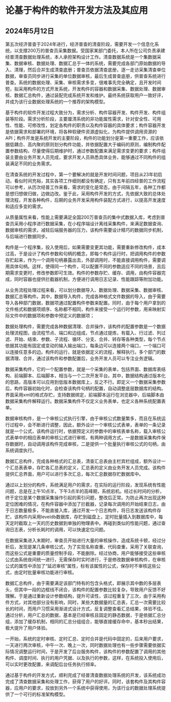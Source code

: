 论基于构件的软件开发方法及其应用
=======================

2024年5月12日
-----------------------

第五次经济普查于2024年进行，经济普查的清查阶段，需要开发一个信息化系统，以支撑200万的普查员采集数据。受国家某部门委托，本人所在公司负责承建经普清查数据处理系统，本人承担架构设计工作。清查数据系统是一个集数据采集、数据审核、数据处理、数据汇总于一体的系统，需要完成各部门原始数据的导入、清理，然后合并生成清查底册；普查员依据清查底册，逐一走访采集清查单位数据，审查员同步进行采集的单位数据审核，最后生成普查底册，供普查系统进行普查。系统的数据处理、采集、审核需求多变，很难事先完全确定，且开发时间短，拟采用构件的方式开发系统，开发构件的容器和数据采集、数据处理、数据审核、数据汇总构件，通过装配完成系统开发和维护。最终系统获取用户一致好评，并成为该行业数据处理系统的一个推荐的架构模型。

基于构件的软件开发过程大致分为，需求分析、构件容器开发、构件开发、构件组装等阶段。需求分析阶段，主要厘清系统的非功能属性需求，针对安全性、可用性、性能、可修改性，划定各构件的职责以及构件容器的具体要求；构件容器开发是依据需求和部署的环境，将各种软硬件资源虚拟化，为构件提供调用资源的API；构件开发是系统开发的主要阶段，构件的功能划分是第一重要工作，应该依据低耦合、高内聚的原则划分构件功能，并依据配置大于编码的原则，编制构件配置参数结构，尽量使得后期维护时，通过参数配置来满足需求变更的要求；构件组装主要由业务开发人员完成，要求开发人员熟悉具体业务，能够通过不同构件的组装满足不同的业务需求。

在清查系统的开发过程中，第一个要解决的就是开发时间问题，项目从23年初启动，看似时间充裕，其实各项工作细则都没有确定，只有五年前四经普的工作流程可以参考，从历次经普工作来看，需求的变化是常态，由于间隔五年，各种工作都是想归想做归做，边做边改。鉴于此，采用构件开发的方式，先依据大致的总体处理流程，开发各种构件，后期的业务开发采用构件装配方式进行，以提高开发速度和适应多变的需求。

从质量属性来看，性能上需要满足全国200万普查员的集中式数据入库，考虑到普查员采用小程序进行数据采集，在小程序端设计离线采集构件，来满足数据查询、数据审核的需求，减轻后端服务器的压力，该构件需要设计精巧的数据同步机制，与后端进行数据同步。

构件是一个程序集，投入使用后，如果需要变更其功能，需要重新修改构件，成本过高，于是设计了构件参数和句柄的概念，即每个构件运行时，把调用构件的参数存贮起来，作为一个调用句柄暴露出去，外部调用时，不能直接调用构件，需要调用具体句柄。这样，使得同一个构件，可以配置不同的参数适应不同的场景，且后期需求变更时，修改参数即可生效。构件的参数存贮、缓存、调用，由构件容器完成，同时容器也提供拦截器机制，方便进行调用日志记录、性能跟踪等附加功能。

从业务流程处理过程来看，可以划分数据导入、数据处理、数据采集、数据审核、数据汇总等构件。其中，数据导入构件，完成各种格式文件数据的导入，由于需要导入各种部门数据，数据项通过配置构件参数来配置。同时，由于每个用户拿到的文件格式和数据项顺序、名称都不相同，构件来接受一个运行时参数，用来映射实际文件中的数据项和参数中预定义的数据项；

数据处理构件，需要完成各种数据清理、合并操作，该构件的配置参数是一个数据处理流程图，由流程节点、端口和边组成，节点通过提炼，有载入、行过滤、列过滤、开始、结束、参数、子流程、循环、分支、合并、转存等各种类型，每个节点依据其功能有固定或变动的输入输出端口，每条边可以连接两个端口，一个端口可以连接任意多的边。构件的运行，就是依据定义的流程，解释执行。多个部门的数据清理、合并，通过该构件和参数配置后，业务开发人员可以专注业务逻辑。

数据采集构件，它的一个配置参数，就是一个采集的表单，包括界面、数据库表结构、前端脚本、后端脚本，相当与一个二次开发平台。其中，数据结构通过版本化的思路，高版本可以应用到低版本数据库上，反之不行。即定义一个数据采集参数后，构件容器初始化时，会检查该构件句柄的配置，自动调整底层数据库的结构。界面采用xml的格式存贮，支持数据绑定，前端脚本运行在浏览器中，后端脚本由数据采集构件解释运行。数据采集构件不仅定义业务表单，也定义各种系统配置表单。

数据审核构件，是一个审核公式执行引擎，由于审核公式数量繁多，而且在系统运行过程中，会不断进行调整，因此，额外设计一个审核公式表单，表单的一条记录就是一个公式，该构件运行时，依据预定义的参数中的审核表单名称，载入审核公式表单中的相应表单的审核公式进行审核，有两种调用方式，一是数据采集构件保存数据时，自动调用该构件完成审核，二是提供一个批量执行审核公式的句柄，由系统调度执行。

数据汇总构件，完成各种格式的汇总表，清查汇总表由主栏宾栏组成，额外设计一个汇总表表单，存贮各汇总表的定义，汇总表的定义由业务开发人员完成。该构件提供汇总界面，用户可以进行多次汇总，每次汇总数据存贮数据库中。

通过以上划分的构件，系统满足用户的需求，在实际的运行阶段，发现系统有性能问题，总是在上午10点半，下午3点半的高峰期，系统宕机。经过长时间的分析，终于定位是某个数据采集操作引起的索引问题，整改后正常。为防止再次出现这种定位困难的情况，在构件容器中添加了拦截器，记录每次调用的开始结束日志，由于日志数量极多，不能直接入库，通过开发一个日志构件，将日志发送该构件存贮，该构件内采用leveldb数据库，存贮到磁盘上，定时批量插入到数据库中，每天定时截取上一天的历史数据到单独的物理表中。再碰到类似的性能问题，通过查询日志表，分析长耗时的调用，可以快速定位问题。

在数据采集进入末期时，审查员开始进行大量的审核操作，造成系统卡顿，经过分析后，发现是某几条审核公式，为了实现名称查重、代码查重，采用了关联查询，而这些公式是重要的质量控制手段，不能删除。经过协商，用户能够接受这些审核公式由系统夜间统一进行，无需保存时实时进行，于是修改数据审核构件，在审核公式的属性中添加了“延迟审核”属性，标有该属性的公式，保存时不审核这些公式，由定时批量审核功能进行审核。

数据汇总构件，由于需要满足该部门特有的包含头格式，即展示其中数的多层表头，但其中一段的边框线不闭合，该构件的配置参数比较复杂，导致用户反馈不好理解。于是通过重新设计参数结构，提升可读性，该过程重复了三次，由于采用构件方式，对其他部分没有影响，同时，某些大数据量的汇总表，汇总一次需要比较长的时间，而用户习惯采用渐进式设计方式，反复调整查看汇总结果，体验不佳。通过分析，用户汇总的数据，基本是已经审核且固定的静态数据，于是依据汇总分组，添加了缓存机制，相同的汇总分组组合，能够直接缓存命中，基本秒出结果，极大提升了用户体验。

一开始，系统的定时审核、定时汇总、定时合并是代码中固定的，后来用户要求，一天进行两次审核，中午一次、晚上一次，同时数据处理也有一些步骤需要依据实际情况调整运行时间，于是开发了后台服务构件，该构件的参数配置了调用的其他构件、调度时间、执行的用户凭据、以及执行的参数，这样，在系统投入使用后，可以实时更改配置，来调配后台任务执行频率。

通过基于构件的开发方式，顺利完成了经普清查数据处理系统的开发，该系统成功完成了清查数据采集和处理工作，获得了用户的好评。同时，该套构件及其构件容器，应用户的要求，投放到另外一个系统中获得使用，为该行业的数据处理系统提供了一个可行的标准架构模型。